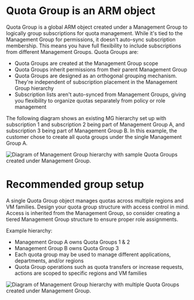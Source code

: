 # Quota Group is an ARM object

Quota Group is a global ARM object created under a Management Group to logically group subscriptions for quota management. While it's tied to the Management Group for permissions, it doesn't auto-sync subscription membership. This means you have full flexibility to include subscriptions from different Management Groups. Quota Groups are:

- Quota Groups are created at the Management Group scope
- Quota Groups inherit permissions from their parent Management Group
- Quota Groups are designed as an orthogonal grouping mechanism. They're independent of subscription placement in the Management Group hierarchy
- Subscription lists aren't auto-synced from Management Groups, giving you flexibility to organize quotas separately from policy or role management

The following diagram shows an existing MG hierarchy set up with subscription 1 and subscription 2 being part of Management Group A, and subscription 3 being part of Management Group B. In this example, the customer chose to create all quota groups under the single Management Group A.

![Diagram of Management Group hierarchy with sample Quota Groups created under Management Group.](https://learn.microsoft.com/en-us/azure/quotas/media/quota-groups/sample-management-group-quota-group-hierarchy.png)

# Recommended group setup

A single Quota Group object manages quotas across multiple regions and VM families. Design your quota group structure with access control in mind. Access is inherited from the Management Group, so consider creating a tiered Management Group structure to ensure proper role assignments.

Example hierarchy:

- Management Group A owns Quota Groups 1 & 2
- Management Group B owns Quota Group 3
- Each quota group may be used to manage different applications, departments, and/or regions
- Quota Group operations such as quota transfers or increase requests, actions are scoped to specific regions and VM families

![Diagram of Management Group hierarchy with multiple Quota Groups created under Management Group.](https://learn.microsoft.com/en-us/azure/quotas/media/quota-groups/sample-recommended-quota-group-setup.png)
